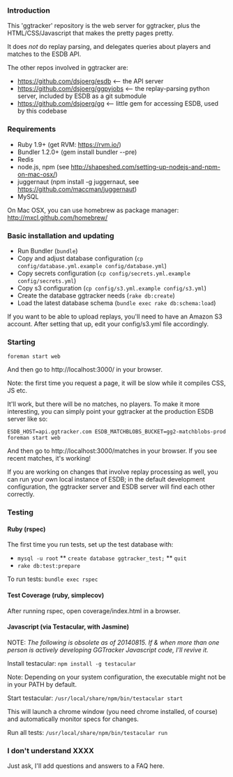 ### Introduction

This 'ggtracker' repository is the web server for ggtracker, plus the
HTML/CSS/Javascript that makes the pretty pages pretty.

It does *not* do replay parsing, and delegates queries about players
and matches to the ESDB API.

The other repos involved in ggtracker are:
* https://github.com/dsjoerg/esdb <-- the API server
* https://github.com/dsjoerg/ggpyjobs <-- the replay-parsing python
  server, included by ESDB as a git submodule
* https://github.com/dsjoerg/gg <-- little gem for accessing ESDB,
  used by this codebase


### Requirements

 * Ruby 1.9+ (get RVM: https://rvm.io/)
 * Bundler 1.2.0+ (gem install bundler --pre)
 * Redis
 * node.js, npm (see http://shapeshed.com/setting-up-nodejs-and-npm-on-mac-osx/)
 * juggernaut (npm install -g juggernaut, see https://github.com/maccman/juggernaut)
 * MySQL
 
On Mac OSX, you can use homebrew as package manager: http://mxcl.github.com/homebrew/


### Basic installation and updating

 * Run Bundler (`bundle`)
 * Copy and adjust database configuration (`cp config/database.yml.example config/database.yml`)
 * Copy secrets configuration (`cp config/secrets.yml.example config/secrets.yml`)
 * Copy s3 configuration (`cp config/s3.yml.example config/s3.yml`)
 * Create the database ggtracker needs (`rake db:create`)
 * Load the latest database schema (`bundle exec rake db:schema:load`)

If you want to be able to upload replays, you'll need to have an
Amazon S3 account.  After setting that up, edit your config/s3.yml
file accordingly.


### Starting

`foreman start web`

And then go to http://localhost:3000/ in your browser.

Note: the first time you request a page, it will be slow while it compiles CSS, JS etc.

It'll work, but there will be no matches, no players.  To make it more
interesting, you can simply point your ggtracker at the production
ESDB server like so:

`ESDB_HOST=api.ggtracker.com ESDB_MATCHBLOBS_BUCKET=gg2-matchblobs-prod foreman start web`

And then go to http://localhost:3000/matches in your browser.  If you
see recent matches, it's working!

If you are working on changes that involve replay processing as well,
you can run your own local instance of ESDB; in the default
development configuration, the ggtracker server and ESDB server will
find each other correctly.


### Testing

#### Ruby (rspec)

 The first time you run tests, set up the test database with:
 * `mysql -u root`
 ** `create database ggtracker_test;`
 ** `quit`
 * `rake db:test:prepare`

 To run tests: `bundle exec rspec`


#### Test Coverage (ruby, simplecov)

After running rspec, open coverage/index.html in a browser.



#### Javascript (via Testacular, with Jasmine)

NOTE: *The following is obsolete as of 20140815.  If & when more than one person is actively developing GGTracker Javascript code, I'll revive it.*

Install testacular: `npm install -g testacular`

Note: Depending on your system configuration, the executable might not be in your PATH by default. 

Start testacular: `/usr/local/share/npm/bin/testacular start`

This will launch a chrome window (you need chrome installed, of course) and automatically monitor specs for changes.

Run all tests: `/usr/local/share/npm/bin/testacular run`


### I don't understand XXXX

Just ask, I'll add questions and answers to a FAQ here.

